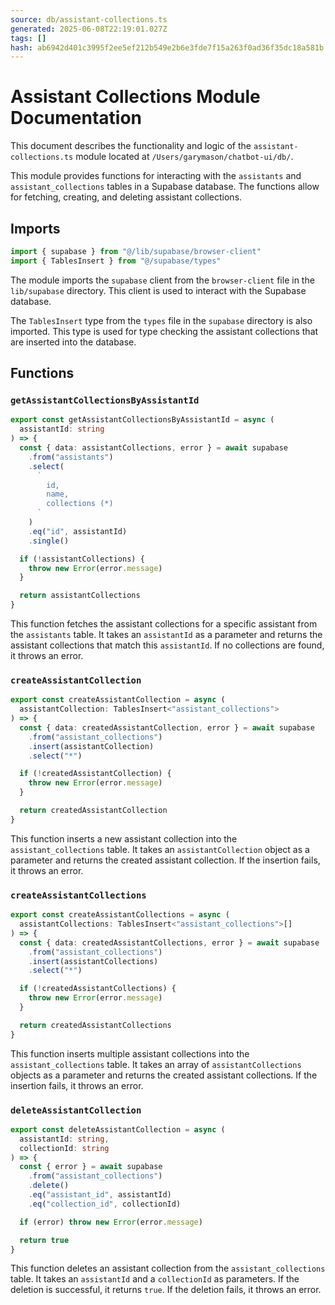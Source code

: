 ```yaml
---
source: db/assistant-collections.ts
generated: 2025-06-08T22:19:01.027Z
tags: []
hash: ab6942d401c3995f2ee5ef212b549e2b6e3fde7f15a263f0ad36f35dc18a581b
---
```


# Assistant Collections Module Documentation

This document describes the functionality and logic of the `assistant-collections.ts` module located at `/Users/garymason/chatbot-ui/db/`.

This module provides functions for interacting with the `assistants` and `assistant_collections` tables in a Supabase database. The functions allow for fetching, creating, and deleting assistant collections.

## Imports

```ts
import { supabase } from "@/lib/supabase/browser-client"
import { TablesInsert } from "@/supabase/types"
```

The module imports the `supabase` client from the `browser-client` file in the `lib/supabase` directory. This client is used to interact with the Supabase database.

The `TablesInsert` type from the `types` file in the `supabase` directory is also imported. This type is used for type checking the assistant collections that are inserted into the database.

## Functions

### `getAssistantCollectionsByAssistantId`

```ts
export const getAssistantCollectionsByAssistantId = async (
  assistantId: string
) => {
  const { data: assistantCollections, error } = await supabase
    .from("assistants")
    .select(
      `
        id, 
        name, 
        collections (*)
      `
    )
    .eq("id", assistantId)
    .single()

  if (!assistantCollections) {
    throw new Error(error.message)
  }

  return assistantCollections
}
```

This function fetches the assistant collections for a specific assistant from the `assistants` table. It takes an `assistantId` as a parameter and returns the assistant collections that match this `assistantId`. If no collections are found, it throws an error.

### `createAssistantCollection`

```ts
export const createAssistantCollection = async (
  assistantCollection: TablesInsert<"assistant_collections">
) => {
  const { data: createdAssistantCollection, error } = await supabase
    .from("assistant_collections")
    .insert(assistantCollection)
    .select("*")

  if (!createdAssistantCollection) {
    throw new Error(error.message)
  }

  return createdAssistantCollection
}
```

This function inserts a new assistant collection into the `assistant_collections` table. It takes an `assistantCollection` object as a parameter and returns the created assistant collection. If the insertion fails, it throws an error.

### `createAssistantCollections`

```ts
export const createAssistantCollections = async (
  assistantCollections: TablesInsert<"assistant_collections">[]
) => {
  const { data: createdAssistantCollections, error } = await supabase
    .from("assistant_collections")
    .insert(assistantCollections)
    .select("*")

  if (!createdAssistantCollections) {
    throw new Error(error.message)
  }

  return createdAssistantCollections
}
```

This function inserts multiple assistant collections into the `assistant_collections` table. It takes an array of `assistantCollections` objects as a parameter and returns the created assistant collections. If the insertion fails, it throws an error.

### `deleteAssistantCollection`

```ts
export const deleteAssistantCollection = async (
  assistantId: string,
  collectionId: string
) => {
  const { error } = await supabase
    .from("assistant_collections")
    .delete()
    .eq("assistant_id", assistantId)
    .eq("collection_id", collectionId)

  if (error) throw new Error(error.message)

  return true
}
```

This function deletes an assistant collection from the `assistant_collections` table. It takes an `assistantId` and a `collectionId` as parameters. If the deletion is successful, it returns `true`. If the deletion fails, it throws an error.
